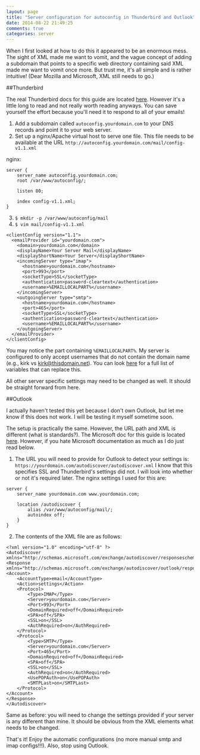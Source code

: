 ```yaml
---
layout: page
title: "Server configuration for autoconfig in Thunderbird and Outlook"
date: 2014-08-22 21:49:25
comments: true
categories: server
---
```


When I first looked at how to do this it appeared to be an enormous mess. The sight of XML made me want to vomit, and the vague concept of adding a subdomain that points to a specific web directory containing said XML made me want to vomit once more. But trust me, it's all simple and is rather intuitive! (Dear Mozilla and Microsoft, XML still needs to go.)

##Thunderbird

The real Thunderbird docs for this guide are located [here](https://wiki.mozilla.org/Thunderbird:Autoconfiguration). However it's a little long to read and not really worth reading anyways. You can save yourself the effort because you'll need it to respond to all of your emails!

1. Add a subdomain called `autoconfig.yourdomain.com` to your DNS records and point it to your web server.
2. Set up a nginx/Apache virtual host to serve one file. This file needs to be available at the URL `http://autoconfig.yourdomain.com/mail/config-v1.1.xml`

nginx:

```
server {
    server_name autoconfig.yourdomain.com;
    root /var/www/autoconfig/;

    listen 80;

    index config-v1.1.xml;
}
```

3. `$ mkdir -p /var/www/autoconfig/mail`
4. `$ vim mail/config-v1.1.xml`

```
<clientConfig version="1.1">
  <emailProvider id="yourdomain.com">
    <domain>yourdomain.com</domain>
    <displayName>Your Server Mail</displayName>
    <displayShortName>Your Server</displayShortName>
    <incomingServer type="imap">
      <hostname>yourdomain.com</hostname>
      <port>993</port>
      <socketType>SSL</socketType>
      <authentication>password-cleartext</authentication>
      <username>%EMAILLOCALPART%</username>
    </incomingServer>
    <outgoingServer type="smtp">
      <hostname>yourdomain.com</hostname>
      <port>465</port>
      <socketType>SSL</socketType>
      <authentication>password-cleartext</authentication>
      <username>%EMAILLOCALPART%</username>
    </outgoingServer>
  </emailProvider>
</clientConfig>
```

You may notice the part containing `%EMAILLOCALPART%`. My server is configured to only accept usernames that do not contain the domain name (e.g., kirk vs kirk@thisdomain.net). You can look [here](https://wiki.mozilla.org/Thunderbird:Autoconfiguration:ConfigFileFormat) for a full list of variables that can replace this.

All other server specific settings may need to be changed as well. It should be straight forward from here.

##Outlook

I actually haven't tested this yet because I don't own Outlook, but let me know if this does not work. I will be testing it myself sometime soon.

The setup is practically the same. However, the URL path and XML is different (what is standards?). The Microsoft doc for this guide is located [here](http://technet.microsoft.com/en-us/library/cc511507%28v=office.14%29.aspx). However, if you hate Microsoft documentation as much as I do just read below.

1. The URL you will need to provide for Outlook to detect your settings is: `https://yourdomain.com/autodiscover/autodiscover.xml` I know that this specifies SSL and Thunderbird's settings did not. I will look into whether or not it's required later. The nginx settings I used for this are:

```
server {
    server_name yourdomain.com www.yourdomain.com;

    location /autodiscover {
        alias /var/www/autoconfig/mail/;
        autoindex off;
    }
}
```

2. The contents of the XML file are as follows:

```
<?xml version="1.0" encoding="utf-8" ?>
<Autodiscover xmlns="http://schemas.microsoft.com/exchange/autodiscover/responseschema/2006">
<Response xmlns="http://schemas.microsoft.com/exchange/autodiscover/outlook/responseschema/2006a">
<Account>
    <AccountType>email</AccountType>
    <Action>settings</Action>
    <Protocol>
        <Type>IMAP</Type>
        <Server>yourdomain.com</Server>
        <Port>993</Port>
        <DomainRequired>off</DomainRequired>
        <SPA>off</SPA>
        <SSL>on</SSL>
        <AuthRequired>on</AuthRequired>
    </Protocol>
    <Protocol>
        <Type>SMTP</Type>
        <Server>yourdomain.com</Server>
        <Port>465</Port>
        <DomainRequired>off</DomainRequired>
        <SPA>off</SPA>
        <SSL>on</SSL>
        <AuthRequired>on</AuthRequired>
        <UsePOPAuth>on</UsePOPAuth>
        <SMTPLast>on</SMTPLast>
    </Protocol>
</Account>
</Response>
</Autodiscover>
```

Same as before: you will need to change the settings provided if your server is any different than mine. It should be obvious from the XML elements what needs to be changed.

That's it! Enjoy the automatic configurations (no more manual smtp and imap configs!!!). Also, stop using Outlook.
